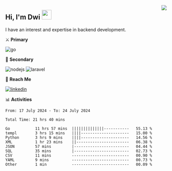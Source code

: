 [<img src="https://komarev.com/ghpvc/?username=masred&color=green&style=flat-square&label=Profile+Views" align="right">](github.com/masred)

## Hi, I'm Dwi <img src="https://raw.githubusercontent.com/MartinHeinz/MartinHeinz/master/wave.gif" width="30px">

I have an interest and expertise in backend development.

⚔️ **Primary**

![go](https://img.shields.io/badge/---?logo=go&label=Golang&style=social)

🔪 **Secondary**

![nodejs](https://img.shields.io/badge/---?logo=node.js&label=Node.js&style=social&logoColor=green)
![laravel](https://img.shields.io/badge/---?logo=laravel&label=Laravel&style=social)

🔗 **Reach Me**

[![linkedin](https://img.shields.io/badge/---?logo=linkedin&label=LinkedIn&style=social)](https://linkedin.com/in/dwifitriyanto)

📊 **Activities**

<!--START_SECTION:waka-->

```all_time
From: 17 July 2024 - To: 24 July 2024

Total Time: 21 hrs 40 mins

Go           11 hrs 57 mins  ||||||||||||||-----------   55.13 %
templ        3 hrs 15 mins   ||||---------------------   15.00 %
Python       3 hrs 9 mins    ||||---------------------   14.56 %
XML          1 hr 23 mins    ||-----------------------   06.38 %
JSON         57 mins         |------------------------   04.44 %
SQL          35 mins         |------------------------   02.73 %
CSV          11 mins         -------------------------   00.90 %
YAML         9 mins          -------------------------   00.73 %
Other        1 min           -------------------------   00.09 %
```

<!--END_SECTION:waka-->
